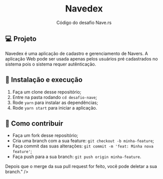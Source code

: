 <h1 align="center">
  Navedex
</h1>

<p align="center">Código do desafio Nave.rs</p>

## 💻 Projeto

Navedex é uma aplicação de cadastro e gerenciamento de Navers. A aplicação Web pode ser usada apenas pelos usuários pré cadastrados no sistema pois o sistema requer autênticação.

## 🚀 Instalação e execução

1. Faça um clone desse repositório;
2. Entre na pasta rodando `cd desafio-nave`;
3. Rode `yarn` para instalar as dependências;
4. Rode `yarn start` para iniciar a aplicação.

## 🤔 Como contribuir

- Faça um fork desse repositório;
- Cria uma branch com a sua feature: `git checkout -b minha-feature`;
- Faça commit das suas alterações: `git commit -m 'feat: Minha nova feature'`;
- Faça push para a sua branch: `git push origin minha-feature`.

Depois que o merge da sua pull request for feito, você pode deletar a sua branch." />
